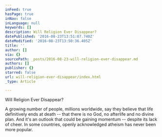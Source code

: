```yaml
---
inFeed: true
hasPage: true
inNav: false
inLanguage: null
keywords: []
description: Will Religion Ever Disappear?
datePublished: '2016-08-23T13:51:07.740Z'
dateModified: '2016-08-23T13:50:36.405Z'
title: ''
author: []
via: {}
sourcePath: _posts/2016-08-23-will-religion-ever-disappear.md
authors: []
publisher: {}
starred: false
url: will-religion-ever-disappear/index.html
_type: Article

---
```

Will Religion Ever Disappear?

A growing number of people, millions worldwide, say they believe that life definitively ends at death -- that there is no God, no afterlife and no divine plan. And it's an outlook that could be gaining momentum -- despite its lack of cheer. In some countries, openly acknowledged atheism has never been more popular.